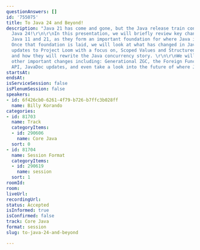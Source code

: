```yaml
---
questionAnswers: []
id: '755075'
title: To Java 24 and Beyond!
description: "Java 21 has come and gone, but the Java release train continues with
  Java 24!\r\n\r\nIn this presentation, we will briefly review key changes between
  Java 11 and 21, as they form an important foundation for where Java is heading.
  Once that foundation is laid, we will look at what has changed in Java since 21,
  updates to Project Loom with a focus on, Scoped Values and Structured Concurrency,
  and how they will rewrite the Java concurrency story. \r\n\r\nWe will also cover
  other important changes including: Generational ZGC, the Foreign Function and Memory
  API, JavaDoc updates, and even take a look into the future of where Java is heading! "
startsAt:
endsAt:
isServiceSession: false
isPlenumSession: false
speakers:
- id: 6f426cb0-6261-4f79-b726-b7ffc3b028ff
  name: Billy Korando
categories:
- id: 81703
  name: Track
  categoryItems:
  - id: 290606
    name: Core Java
  sort: 0
- id: 81704
  name: Session Format
  categoryItems:
  - id: 290619
    name: session
  sort: 1
roomId:
room:
liveUrl:
recordingUrl:
status: Accepted
isInformed: true
isConfirmed: false
track: Core Java
format: session
slug: to-java-24-and-beyond

---
```

